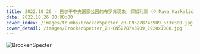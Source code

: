 ```yaml
---
title: 2022.10.26 - 巴尔干中央国家公园的布罗肯现象，保加利亚 (© Maya Karkalicheva/Getty Images)
date: 2022.10.26 00:00:00
cover_index: /images/thumbs/BrockenSpecter_ZH-CN5278743909_533x300.jpg
cover_detail: /images/BrockenSpecter_ZH-CN5278743909_1920x1080.jpg
---
```


![BrockenSpecter](/images/BrockenSpecter_ZH-CN5278743909_1920x1080.jpg)
